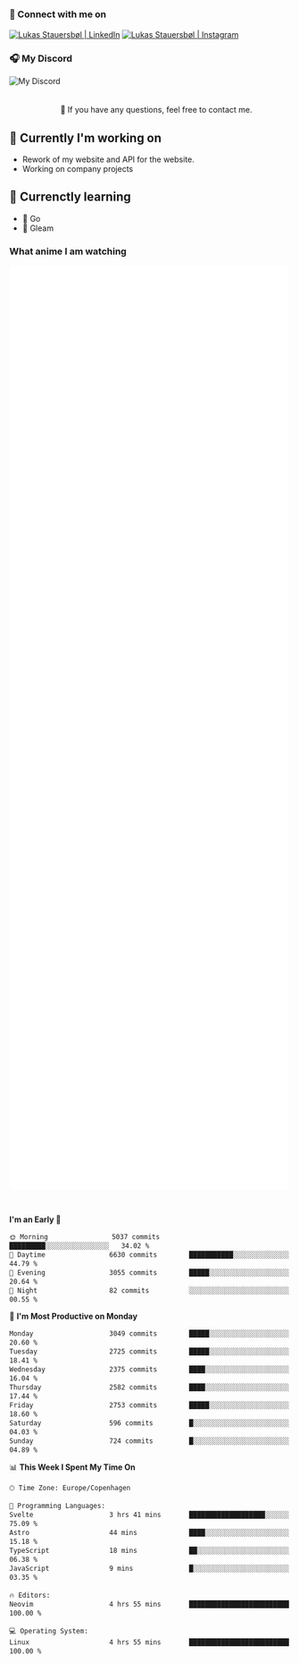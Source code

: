 ### 🔗 Connect with me on
<a href="https://www.instagram.com/lukas_stauersbol" target="_blank"><img align="center" src="https://raw.githubusercontent.com/stauersbol/stauersbol/main/images/instagram.svg" alt="Lukas Stauersbøl | LinkedIn" width="30px"/></a>
<a href="https://www.linkedin.com/in/lukas-stauersbol/" target="_blank"><img align="center" src="https://raw.githubusercontent.com/stauersbol/stauersbol/main/images/linkedin.svg" alt="Lukas Stauersbøl | Instagram" width="30px"/></a>

<p align="center">
 <h3>🎧 My Discord</h3>
 <img align="left" height="55px" src="https://discord.c99.nl/widget/theme-2/147806323323568128.png" alt="My Discord" />
</p>

<br/>
<br/>
<br/>
💬 If you have any questions, feel free to contact me.

## 🔭 Currently I'm working on
- Rework of my website and API for the website.
- Working on company projects
 
## 🌱 Currenctly learning
- 💙 Go
- 💜 Gleam

### What anime I am watching
<a href="https://anilist.co/user/slashiy/" align="center"><img align="center" width="500px" src="metrics.plugin.personal.anilist.svg" /></a>

<br/>

<!--START_SECTION:waka-->
**I'm an Early 🐤** 

```text
🌞 Morning                5037 commits        █████████░░░░░░░░░░░░░░░░   34.02 % 
🌆 Daytime                6630 commits        ███████████░░░░░░░░░░░░░░   44.79 % 
🌃 Evening                3055 commits        █████░░░░░░░░░░░░░░░░░░░░   20.64 % 
🌙 Night                  82 commits          ░░░░░░░░░░░░░░░░░░░░░░░░░   00.55 % 
```
📅 **I'm Most Productive on Monday** 

```text
Monday                   3049 commits        █████░░░░░░░░░░░░░░░░░░░░   20.60 % 
Tuesday                  2725 commits        █████░░░░░░░░░░░░░░░░░░░░   18.41 % 
Wednesday                2375 commits        ████░░░░░░░░░░░░░░░░░░░░░   16.04 % 
Thursday                 2582 commits        ████░░░░░░░░░░░░░░░░░░░░░   17.44 % 
Friday                   2753 commits        █████░░░░░░░░░░░░░░░░░░░░   18.60 % 
Saturday                 596 commits         █░░░░░░░░░░░░░░░░░░░░░░░░   04.03 % 
Sunday                   724 commits         █░░░░░░░░░░░░░░░░░░░░░░░░   04.89 % 
```


📊 **This Week I Spent My Time On** 

```text
🕑︎ Time Zone: Europe/Copenhagen

💬 Programming Languages: 
Svelte                   3 hrs 41 mins       ███████████████████░░░░░░   75.09 % 
Astro                    44 mins             ████░░░░░░░░░░░░░░░░░░░░░   15.18 % 
TypeScript               18 mins             ██░░░░░░░░░░░░░░░░░░░░░░░   06.38 % 
JavaScript               9 mins              █░░░░░░░░░░░░░░░░░░░░░░░░   03.35 % 

🔥 Editors: 
Neovim                   4 hrs 55 mins       █████████████████████████   100.00 % 

💻 Operating System: 
Linux                    4 hrs 55 mins       █████████████████████████   100.00 % 
```


<!--END_SECTION:waka-->
